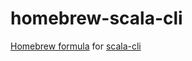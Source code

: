 # homebrew-scala-cli

[Homebrew formula](https://brew.sh) for [scala-cli](https://virtuslabrnd.github.io/scala-cli/)